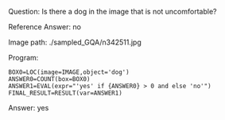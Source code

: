 Question: Is there a dog in the image that is not uncomfortable?

Reference Answer: no

Image path: ./sampled_GQA/n342511.jpg

Program:

```
BOX0=LOC(image=IMAGE,object='dog')
ANSWER0=COUNT(box=BOX0)
ANSWER1=EVAL(expr="'yes' if {ANSWER0} > 0 and else 'no'")
FINAL_RESULT=RESULT(var=ANSWER1)
```
Answer: yes

